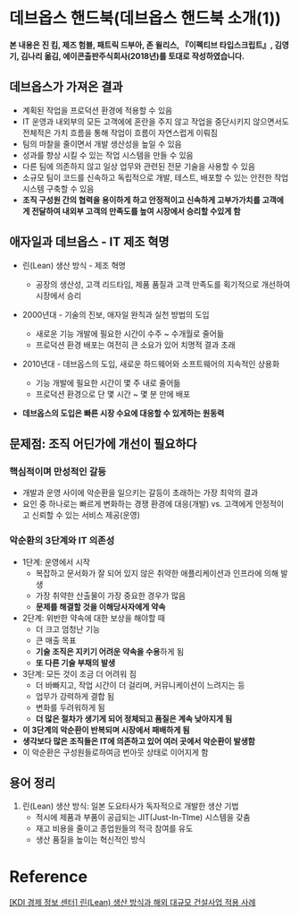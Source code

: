 # 데브옵스 핸드북(데브옵스 핸드북 소개(1))

**본 내용은 진 킴, 제즈 험블, 패트릭 드부아, 존 윌리스, 『이펙티브 타입스크립트』, 김영기, 김나리 옮김, 에이콘출판주식회사(2018년)를 토대로 작성하였습니다.**



## 데브옵스가 가져온 결과

* 계획된 작업을 프로덕션 환경에 적용할 수 있음
* IT 운영과 내외부의 모든 고객에에 혼란을 주지 않고 작업을 중단시키지 않으면서도 전체적은 가치 흐름을 통해 작업이 흐름이 자연스럽게 이뤄짐
* 팀의 마찰을 줄이면서 개발 생산성을 높일 수 있음
* 성과를 향상 시킬 수 있는 작업 시스템을 만들 수 있음
* 다른 팀에 의존하지 않고 일상 업무와 관련된 전문 기술을 사용할 수 있음
* 소규모 팀이 코드를 신속하고 독립적으로 개발, 테스트, 배포할 수 있는 안전한 작업 시스템 구축할 수 있음
* **조직 구성원 간의 협력을 용이하게 하고 안정적이고 신속하게 고부가가치를 고객에게 전달하여 내외부 고객의 만족도를 높여 시장에서 승리할 수있게 함**



## 애자일과 데브옵스 - IT 제조 혁명

* 린(Lean) 생산 방식 - 제조 혁명
  * 공장의 생산성, 고객 리드타임, 제품 품질과 고객 만족도를 획기적으로 개선하여 시장에서 승리

* 2000년대 - 기술의 진보, 애자일 완칙과 실천 방법의 도입
  * 새로운 기능 개발에 필요한 시간이 수주 ~ 수개월로 줄어듦
  * 프로덕션 환경 배포는 여전히 큰 소요가 있어 치명적 결과 초래

* 2010년대 - 데브옵스의 도입, 새로운 하드웨어와 소프트웨어의 지속적인 상용화
  * 기능 개발에 필요한 시간이 몇 주 내로 줄어듦
  * 프로덕션 환경으로 단 몇 시간 ~ 몇 분 만에 배포

* **데브옵스의 도입은 빠른 시장 수요에 대응할 수 있게하는 원동력**



## 문제점: 조직 어딘가에 개선이 필요하다

### 핵심적이며 만성적인 갈등

* 개발과 운영 사이에 악순환을 일으키는 갈등이 초래하는 가장 최악의 결과
* 요인 중 하나로는 빠르게 변화하는 경쟁 환경에 대응(개발) vs. 고객에게 안정적이고 신뢰할 수 있는 서비스 제공(운영)



### 악순환의 3단계와 IT 의존성

* 1단계: 운영에서 시작
  * 복잡하고 문서화가 잘 되어 있지 않은 취약한 애플리케이션과 인프라에 의해 발생
  * 가장 취약한 산출물이 가장 중요한 경우가 많음
  * **문제를 해결할 것을 이해당사자에게 약속**
* 2단계: 위반한 약속에 대한 보상을 해야할 때
  * 더 크고 엄청난 기능
  * 큰 매출 목표
  * **기술 조직은 지키기 어려운 약속을 수용**하게 됨
  * **또 다른 기술 부채의 발생**
* 3단계: 모든 것이 조금 더 어려워 짐
  * 더 바빠지고, 작업 시간이 더 걸리며, 커뮤니케이션이 느려지는 등
  * 업무가 강력하게 결합 됨
  * 변화를 두려워하게 됨
  * **더 많은 절차가 생기게 되어 정체되고 품질은 계속 낮아지게 됨**
* **이 3단계의 악순환이 반복되며 시장에서 패배하게 됨**
* **생각보다 많은 조직들은 IT에 의존하고 있어 여러 곳에서 악순환이 발생함**
* 이 악순환은 구성원들로하여금 번아웃 상태로 이어지게 함



## 용어 정리

1. 린(Lean) 생산 방식: 일본 도요타사가 독자적으로 개발한 생산 기법
   - 적시에 제품과 부품이 공급되는 JIT(Just-In-TIme) 시스템을 갖춤
   - 재고 비용을 줄이고 종업원들의 적극 참여를 유도
   - 생산 품질을 높이는 혁신적인 방식

# Reference

[[KDI 경제 정보 센터] 린(Lean) 생산 방식과 해외 대규모 건설사업 적용 사례](https://eiec.kdi.re.kr/policy/domesticView.do?ac=0000072671)